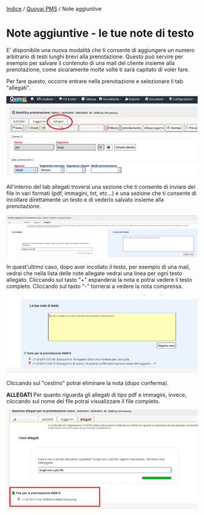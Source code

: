 
[Indice](index.md) / [Quovai PMS](quovai-pms-it.md) / Note aggiuntive

# Note aggiuntive - le tue note di testo

E' disponibile una nuova modalità che ti consente di aggiungere un numero arbitrario di testi lunghi brevi alla prenotazione. Questo può servire per esempio per salvare il contenuto di una mail del cliente insieme alla prenotazione, come sicuramente molte volte ti sarà capitato di voler fare.

Per fare questo, occorre entrare nella prenotazione e selezionare il tab "allegati".

![](images/note-aggiuntive-001.png)  

All'interno del tab allegati troverai una sezione che ti consente di inviare dei file in vari formati (pdf, immagini, txt, etc...) e una sezione che ti consente di incollare direttamente un testo e di vederlo salvato insieme alla prenotazione.

![](images/note-aggiuntive-002.png)  
  
In quest'ultimo caso, dopo aver incollato il testo, per esempio di una mail, vedrai che nella lista delle note allegate vedrai una linea per ogni testo allegato. Cliccando sul tasto "+" espanderai la nota e potrai vedere il testo completo. Cliccando sul tasto "-" tornerai a vedere la nota compressa.

![](images/note-aggiuntive-003.png)  

Cliccando sul "cestino" potrai eliminare la nota (dopo conferma).

**ALLEGATI**
Per quanto riguarda gli allegati di tipo pdf e immagini, invece, cliccando sul nome del file potrai visualizzare il file completo.

![](images/note-aggiuntive-004.png)   

